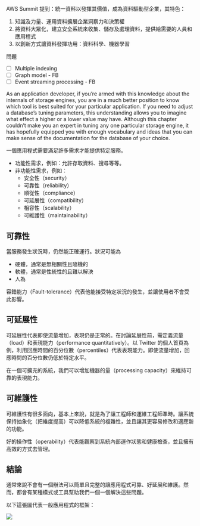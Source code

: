 AWS Summit 提到：統一資料以發揮其價值，成為資料驅動型企業，其特色：

1. 知識及力量、運用資料擴展企業洞察力和決策權
2. 將資料大眾化，建立安全系統來收集、儲存及處理資料，提供給需要的人員和應用程式
3. 以創新方式讓資料發揮功用：資料科學、機器學習

問題

- [ ] Multiple indexing
- [ ] Graph model - FB
- [ ] Event streaming processing - FB

As an application developer, if you’re armed with this knowledge about the internals of storage engines, you are in a much better position to know which tool is best suited for your particular application. If you need to adjust a database’s tuning parameters, this understanding allows you to imagine what effect a higher or a lower value may have.
Although this chapter couldn’t make you an expert in tuning any one particular storage engine, it has hopefully equipped you with enough vocabulary and ideas that you can make sense of the documentation for the database of your choice.

一個應用程式需要滿足許多需求才能提供特定服務。

- 功能性需求，例如：允許存取資料、搜尋等等。
- 非功能性需求，例如：
  - 安全性（security）
  - 可靠性（reliability）
  - 順從性（compliance）
  - 可延展性（compatibility）
  - 相容性（scalability）
  - 可維護性（maintainability）

## 可靠性

當服務發生狀況時，仍然能正確運行。狀況可能為

- 硬體，通常是無相關性且隨機的
- 軟體，通常是性統性的且難以解決
- 人為

容錯能力（Fault-tolerance）代表他能接受特定狀況的發生，並讓使用者不會受此影響。

## 可延展性

可延展性代表即使流量增加，表現仍是正常的。在討論延展性前，需定義流量（load）和表現能力（performance quantitatively）。以 Twitter 的個人首頁為例，利用回應時間的百分位數（percentiles）代表表現能力。即使流量增加，回應時間的百分位數仍低於特定水平。

在一個可擴充的系統，我們可以增加機器的量（processing capacity）來維持可靠的表現能力。

## 可維護性

可維護性有很多面向，基本上來說，就是為了讓工程師和運維工程師準時。讓系統保持抽象化（把維度提高）可以降低系統的複雜性，並且讓其更容易修改和適應新的功能。

好的操作性（operability）代表能觀察到系統內部運作狀態和健康檢查，並且擁有高效的方式去管理。

## 結論

通常來說不會有一個辦法可以簡單且完整的讓應用程式可靠、好延展和維護。然而，都會有某種模式或工具幫助我們一個一個解決這些問題。

以下這張圖代表一般應用程式的框架：

![](https://i.imgur.com/4uYcSaB.png)
